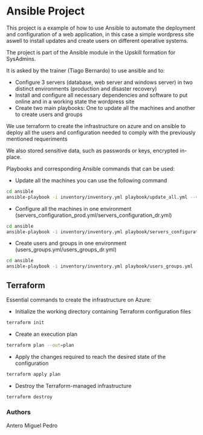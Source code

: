 # Ansible Project

This project is a example of how to use Ansible to automate the deployment and configuration of a web application, in this case a simple wordpress site aswell to install updates and create users on different operative systems. 

The project is part of the Ansible module in the Upskill formation for SysAdmins.

It is asked by the trainer (Tiago Bernardo) to use ansible and to: 

- Configure 3 servers (database, web server and windows server) in two distinct environments (production and disaster recovery)
- Install and configure all necessary dependencies and software to put online and in a working state the wordpress site
- Create two main playbooks: One to update all the machines and another to create users and groups

We use terraform to create the infrastructure on azure and on ansible to deploy all the users and configuration needed to comply with the previously mentioned requeriments

We also  stored sensitive data, such as passwords or keys, encrypted in-place.

Playbooks and corresponding Ansible commands that can be used:

- Update all the machines you can use the following command

```bash
cd ansible
ansible-playbook -i inventory/inventory.yml playbook/update_all.yml --vault-id @prompt #password: 123
```

- Configure all the machines in one environment (servers_configuration_prod.yml/servers_configuration_dr.yml)

```bash
cd ansible
ansible-playbook -i inventory/inventory.yml playbook/servers_configuration_prod.yml --vault-id @prompt #password: 123
```

- Create users and groups in one environment (users_groups.yml/users_groups_dr.yml)

```bash
cd ansible
ansible-playbook -i inventory/inventory.yml playbook/users_groups.yml --vault-id @prompt #password:123

```


## Terraform

Essential commands to create the infrastructure on Azure:

- Initialize the working directory containing Terraform configuration files

```bash
terraform init
```

- Create an execution plan

```bash
terraform plan --out=plan
```

- Apply the changes required to reach the desired state of the configuration

```bash
terraform apply plan
```

- Destroy the Terraform-managed infrastructure

```bash
terraform destroy
```

### Authors
Antero
Miguel
Pedro

